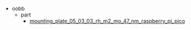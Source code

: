 * oobb
  * part
    * [mounting_plate_05_03_03_rh_m2_mo_47_nm_raspberry_pi_pico](oobb/part/mounting_plate_05_03_03_rh_m2_mo_47_nm_raspberry_pi_pico)
